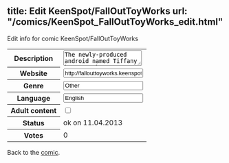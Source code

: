title: Edit KeenSpot/FallOutToyWorks
url: "/comics/KeenSpot_FallOutToyWorks_edit.html"
---
Edit info for comic KeenSpot/FallOutToyWorks

<form name="comic" action="http://gaepostmail.appengine.com/comic" name="post">
<table class="comicinfo">
<tr>
<th>Description</th><td><textarea name="description">The newly-produced android named Tiffany becomes the greatest passion and potential destruction of a brilliant robot-maker. Inspired by the ideas and lyrics of FALL OUT BOY.</textarea></td>
</tr>
<tr>
<th>Website</th><td><input type="text" name="url" value="http://fallouttoyworks.keenspot.com/"/></td>
</tr>
<tr>
<th>Genre</th><td><input type="text" name="genre" value="Other"/></td>
</tr>
<tr>
<th>Language</th><td><input type="text" name="language" value="English"/></td>
</tr>
<tr>
<th>Adult content</th><td><input type="checkbox" name="adult" value="adult" /></td>
</tr>
<tr>
<th>Status</th><td>ok on 11.04.2013</td>
</tr>
<tr>
<th>Votes</th><td>0</div></td>
</tr>
</table>
</form>

Back to the [comic](/comics/KeenSpot_FallOutToyWorks.html).
